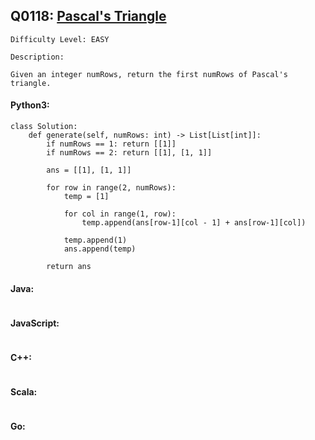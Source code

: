 ## Q0118: [Pascal's Triangle](https://leetcode.com/problems/pascals-triangle/)

```
Difficulty Level: EASY
```

```
Description:

Given an integer numRows, return the first numRows of Pascal's triangle.
```

#### Python3:

```
class Solution:
    def generate(self, numRows: int) -> List[List[int]]:
        if numRows == 1: return [[1]]
        if numRows == 2: return [[1], [1, 1]]

        ans = [[1], [1, 1]]

        for row in range(2, numRows):
            temp = [1]

            for col in range(1, row):
                temp.append(ans[row-1][col - 1] + ans[row-1][col])

            temp.append(1)
            ans.append(temp)

        return ans
```

#### Java:

```

```

#### JavaScript:

```

```

#### C++:

```

```

#### Scala:

```

```

#### Go:

```

```